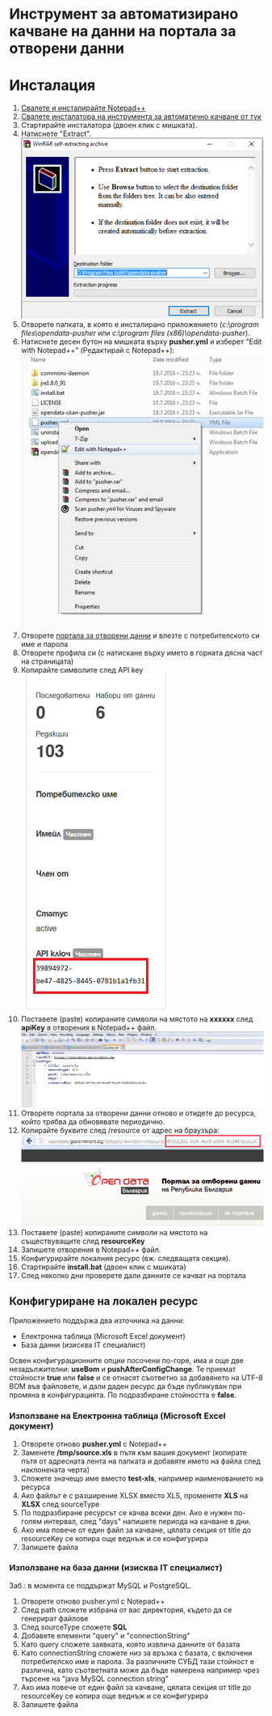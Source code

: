 # Инструмент за автоматизирано качване на данни на портала за отворени данни

# Инсталация

1. [Свалете и инсталирайте Notepad++](https://notepad-plus-plus.org/repository/6.x/6.9.2/npp.6.9.2.Installer.exe)
2. [Свалете инсталатора на инструмента за автоматично качване от тук](https://github.com/governmentbg/opendata-ckan-pusher/releases/download/0.2/opendata-pusher.exe)
3. Стартирайте инсталатора (двоен клик с мишката).
4. Натиснете "Extract".  
![](installer.png)
5. Отворете папката, в която е инсталирано приложението (*c:\\program files\\opendata-pusher* или *c:\\program files (x86)\\opendata-pusher*).
6. Натиснете десен бутон на мишката върху **pusher.yml** и изберет "Edit with Notepad++" (Редактирай с Notepad++):  
![](edit-with-npp.png)
7. Отворете [портала за отворени данни](http://opendata.government.bg) и влезте с потребителското си име и парола
8. Отворете профила си (с натискане върху името в горната дясна част на страницата) 
9. Копирайте символите след API key  
![](apikey.png)
10. Поставете (paste) копираните символи на мястото на **xxxxxx** след **apiKey** в отворения в Notepad++ файл.
![](pusher-yml.png)
11. Отворете портала за отворени данни отново и отидете до ресурса, който трябва да обновявате периодично.
12. Копирайте буквите след /resource от адрес на браузъра:  
![](resourcekey.png)
13. Поставете (paste) копираните символи на мястото на съществуващите след **resourceKey**
14. Запишете отворения в Notepad++ файл.
15. Конфигурирайте локалния ресурс (вж. следващата секция).
16. Стартирайте **install.bat** (двоен клик с мшиката)
17. След няколко дни проверете дали данните се качват на портала 

## Конфигуриране на локален ресурс

Приложението поддържа два източника на данни:

- Електронна таблица (Microsoft Excel документ)
- База данни (изисква IT специалист)

Освен конфигурационните опции посочени по-горе, има и още две незадължителни: **useBom** и **pushAfterConfigChange**. Те
приемат стойности **true** или **false** и се отнасят съответно за добавянето на UTF-8 BOM във файловете, и дали даден
ресурс да бъде публикуван при промяна в конфигурацията. По подразбиране стойността е **false**.

### Използване на Електронна таблица (Microsoft Excel документ)

1. Отворете отново **pusher.yml** с Notepad++
2. Заменете **/tmp/source.xls** в пътя към вашия документ (копирате пътя от адресната лента на папката и добавяте името на файла след наклонената черта)
3. Сложете значещо име вместо **test-xls**, например наименованието на ресурса
4. Ако файлът е с разширение XLSX вместо XLS, променете **XLS** на **XLSX** след sourceType
5. По подразбиране ресурсът се качва всеки ден. Ако е нужен по-голям интервал, след "days" напишете периода на качване в дни.
6. Ако има повече от един файл за качване, цялата секция от title до resourceKey се копира още веднъж и се конфигурира
7. Запишете файла

### Използване на база данни (изисква IT специалист)

Заб.: в момента се поддържат MySQL и PostgreSQL. 

1. Отворете отново pusher.yml с Notepad++
2. След path сложете избрана от вас директория, където да се генерират файлове
3. След sourceType сложете **SQL**
4. Добавете елементи "query" и "connectionString"
5. Като query сложете заявката, която извлича данните от базата
6. Като connectionString сложете низ за връзка с базата, с включени потребителско име и парола. За различните СУБД тази стойност е различна, като съответната може да бъде намерена например чрез търсене на "java MySQL connection string" 
7. Ако има повече от един файл за качване, цялата секция от title до resourceKey се копира още веднъж и се конфигурира
8. Запишете файла